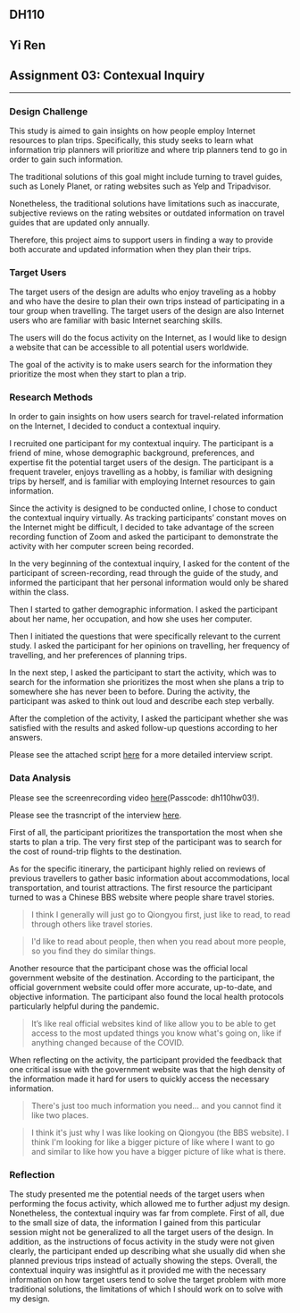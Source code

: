 ## DH110 
## Yi Ren
## Assignment 03: Contexual Inquiry 
---
### Design Challenge 

This study is aimed to gain insights on how people employ Internet resources to plan trips. Specifically, this study seeks to learn what information trip planners will prioritize and where trip planners tend to go in order to gain such information. 

The traditional solutions of this goal might include turning to travel guides, such as Lonely Planet, or rating websites such as Yelp and Tripadvisor. 

Nonetheless, the traditional solutions have limitations such as inaccurate, subjective reviews on the rating websites or outdated information on travel guides that are updated only annually. 

Therefore, this project aims to support users in finding a way to provide both accurate and updated information when they plan their trips. 

### Target Users 

The target users of the design are adults who enjoy traveling as a hobby and who have the desire to plan their own trips instead of participating in a tour group when travelling. The target users of the design are also Internet users who are familiar with basic Internet searching skills. 

The users will do the focus activity on the Internet, as I would like to design a website that can be accessible to all potential users worldwide. 

The goal of the activity is to make users search for the information they prioritize the most when they start to plan a trip. 

### Research Methods 

In order to gain insights on how users search for travel-related information on the Internet, I decided to conduct a contextual inquiry. 

I recruited one participant for my contextual inquiry. The participant is a friend of mine, whose demographic background, preferences, and expertise fit the potential target users of the design. The participant is a frequent traveler, enjoys travelling as a hobby, is familiar with designing trips by herself, and is familiar with employing Internet resources to gain information. 

Since the activity is designed to be conducted online, I chose to conduct the contextual inquiry virtually. As tracking participants’ constant moves on the Internet might be difficult, I decided to take advantage of the screen recording function of Zoom and asked the participant to demonstrate the activity with her computer screen being recorded. 

In the very beginning of the contextual inquiry, I asked for the content of the participant of screen-recording, read through the guide of the study, and informed the participant that her personal information would only be shared within the class. 

Then  I started to gather demographic information. I asked the participant about her name, her occupation, and how she uses her computer. 

Then I initiated the questions that were specifically relevant to the current study. I asked the participant for her opinions on travelling, her frequency of travelling, and her preferences of planning trips. 

In the next step, I asked the participant to start the activity, which was to search for the information she prioritizes the most when she plans a trip to somewhere she has never been to before. During the activity, the participant was asked to think out loud and describe each step verbally. 

After the completion of the activity, I asked the participant whether she was satisfied with the results and asked follow-up questions according to her answers. 

Please see the attached script [here](https://github.com/effie95yr/DH110/blob/main/Assignment_03/DH%20110%20Assignment%203%20Guide%20Script.pdf) for a more detailed interview script. 

### Data Analysis

Please see the screenrecording video [here](https://ucla.zoom.us/rec/share/EPoBrgjfSiAf_MHbhY2eAkQSE-hKUvKnB5emZzRaw4SoQUH02TIfBeBq4D1MVYyd.fc2PQ3ErLwxgl-CM?startTime=1634604206000)(Passcode: dh110hw03!). 

Please see the trasncript of the interview [here](https://github.com/effie95yr/DH110/blob/main/Assignment_03/DH110_assignment03_transcript.txt). 

First of all, the participant prioritizes the transportation the most when she starts to plan a trip. The very first step of the participant was to search for the cost of round-trip flights to the destination. 

As for the specific itinerary, the participant highly relied on reviews of previous travellers to gather basic information about accommodations, local transportation, and tourist attractions. The first resource the participant turned to was a Chinese BBS website where people share travel stories. 
> I think I generally will just go to Qiongyou first, just like to read, to read through others like travel stories.

> I'd like to read about people, then when you read about more people, so you find they do similar things.

Another resource that the participant chose was the official local government website of the destination. According to the participant, the official government website could offer more accurate, up-to-date, and objective information. The participant also found the local health protocols particularly helpful during the pandemic. 
>It’s like real official websites kind of like allow you to be able to get access to the most updated things you know what's going on, like if anything changed because of the COVID.

When reflecting on the activity, the participant provided the feedback that one critical issue with the government website was that the high density of the information made it hard for users to quickly access the necessary information. 

> There's just too much information you need... and you cannot find it like two places.

> I think it's just why I was like looking on Qiongyou (the BBS website). I think I'm looking for like a bigger picture of like where I want to go and similar to like how you have a bigger picture of like what is there.

### Reflection 

The study  presented me the potential needs of the target users when performing the focus activity, which allowed me to further adjust my design. Nonetheless, the contextual inquiry was far from complete. First of all, due to the small size of data, the information I gained from this particular session might not be generalized to all the target users of the design. In addition, as the instructions of focus activity in the study were not given clearly, the participant ended up describing what she usually did when she planned previous trips instead of actually showing the steps. Overall, the contextual inquiry was insightful as it provided me with the necessary information on how target users tend to solve the target problem with more traditional solutions, the limitations of which I should work on to solve with my design. 

